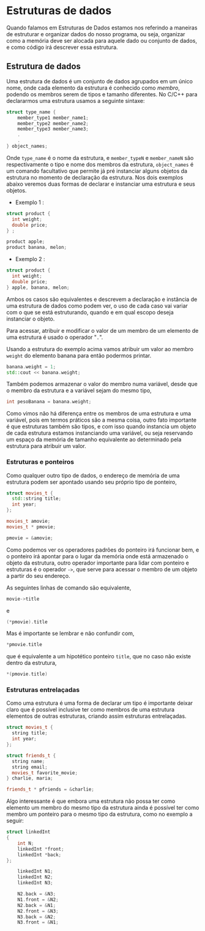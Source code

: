 # Estruturas de dados

Quando falamos em Estruturas de Dados estamos nos referindo a maneiras de estruturar e organizar dados do nosso programa, ou seja, organizar como a memória deve ser alocada para aquele dado ou conjunto de dados, e como código irá descrever essa estrutura.

## Estrutura de dados

Uma estrutura de dados é um conjunto de dados agrupados em um único nome, onde cada elemento da estrutura é conhecido como *membro*, podendo os membros serem de tipos e tamanho diferentes. No C/C++ para declararmos uma estrutura usamos a seguinte sintaxe:

```C++
struct type_name {
    member_type1 member_name1;
    member_type2 member_name2;
    member_type3 member_name3;
    .
    .
} object_names;
```

Onde `type_name` é o nome da estrutura, e `member_typeN` e `member_nameN` são respectivamente o tipo e nome dos membros da estrutura, `object_names` é um comando facultativo que permite já pré instanciar alguns objetos da estrutura no momento de declaração da estrutura. Nos dois exemplos abaixo veremos duas formas de declarar e instanciar uma estrutura e seus objetos.

* Exemplo 1 :

```C++
struct product {
  int weight;
  double price;
} ;

product apple;
product banana, melon;
```

* Exemplo 2 :

```C++
struct product {
  int weight;
  double price;
} apple, banana, melon;
```

Ambos os casos são equivalentes e descrevem a declaração e instância de uma estrutura de dados como podem ver, o uso de cada caso vai variar com o que se está estruturando, quando e em qual escopo deseja instanciar o objeto.

Para acessar, atribuir e modificar o valor de um membro de um elemento de uma estrutura é usado o operador "`.`".

Usando a estrutura do exemplo acima vamos atribuir um valor ao membro `weight` do elemento banana para então podermos printar.

```C++
banana.weight = 1;
std::cout << banana.weight;
```

Também podemos armazenar o valor do membro numa variável, desde que o membro da estrutura e a variável sejam do mesmo tipo,

```C++
int pesoBanana = banana.weight;
```

Como vimos não há diferença entre os membros de uma estrutura e uma variável, pois em termos práticos são a mesma coisa, outro fato importante é que estruturas também são tipos, e com isso quando instancia um objeto de cada estrutura estamos instanciando uma variável, ou seja reservando um espaço da memória de tamanho equivalente ao determinado pela estrutura para atribuir um valor.

### Estruturas e ponteiros

Como qualquer outro tipo de dados, o endereço de memória de uma estrutura podem ser apontado usando seu próprio tipo de ponteiro,

```C++
struct movies_t {
  std::string title;
  int year;
};

movies_t amovie;
movies_t * pmovie;

pmovie = &amovie;
```

Como podemos ver os operadores padrões do ponteiro irá funcionar bem, e o ponteiro irá apontar para o lugar da memória onde está armazenado o objeto da estrutura, outro operador importante para lidar com ponteiro e estruturas é o operador `->`, que serve para acessar o membro de um objeto a partir do seu endereço.

As seguintes linhas de comando são equivalente,

```C++
movie->title
```

e

```C++
(*pmovie).title
```

Mas é importante se lembrar e não confundir com,

```C++
*pmovie.title
```

que é equivalente a um hipotético ponteiro `title`, que no caso não existe dentro da estrutura,

```C++
*(pmovie.title)
```

### Estruturas entrelaçadas

Como uma estrutura é uma forma de declarar um tipo é importante deixar claro que é possível inclusive ter como membros de uma estrutura elementos de outras estruturas, criando assim estruturas entrelaçadas.

```C++
struct movies_t {
  string title;
  int year;
};

struct friends_t {
  string name;
  string email;
  movies_t favorite_movie;
} charlie, maria;

friends_t * pfriends = &charlie;
```

Algo interessante é que embora uma estrutura não possa ter como elemento um membro do mesmo tipo da estrutura ainda é possível ter como membro um ponteiro para o mesmo tipo da estrutura, como no exemplo a seguir:

```C++
struct linkedInt
{
    int N;
    linkedInt *front;
    linkedInt *back;    
};

    linkedInt N1;
    linkedInt N2;
    linkedInt N3;

    N2.back = &N3;
    N1.front = &N2;
    N2.back = &N1;
    N2.front = &N3;
    N3.back = &N2;
    N3.front = &N1;
```
